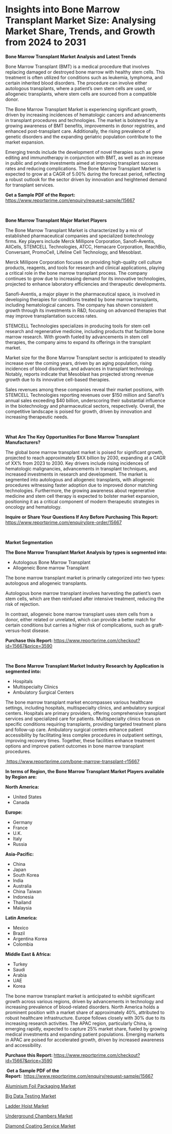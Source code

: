 <p><h1>Insights into Bone Marrow Transplant Market Size: Analysing Market Share, Trends, and Growth from 2024 to 2031</h1></p><p><strong>Bone Marrow Transplant Market Analysis and Latest Trends</strong></p>
<p><p>Bone Marrow Transplant (BMT) is a medical procedure that involves replacing damaged or destroyed bone marrow with healthy stem cells. This treatment is often utilized for conditions such as leukemia, lymphoma, and certain inherited blood disorders. The procedure can involve either autologous transplants, where a patient’s own stem cells are used, or allogeneic transplants, where stem cells are sourced from a compatible donor.</p><p>The Bone Marrow Transplant Market is experiencing significant growth, driven by increasing incidences of hematologic cancers and advancements in transplant procedures and technologies. The market is bolstered by a growing awareness of BMT benefits, improvements in donor registries, and enhanced post-transplant care. Additionally, the rising prevalence of genetic disorders and the expanding geriatric population contribute to the market expansion.</p><p>Emerging trends include the development of novel therapies such as gene editing and immunotherapy in conjunction with BMT, as well as an increase in public and private investments aimed at improving transplant success rates and reducing complications. The Bone Marrow Transplant Market is expected to grow at a CAGR of 5.00% during the forecast period, reflecting a robust outlook for the sector driven by innovation and heightened demand for transplant services.</p></p>
<p><strong>Get a Sample PDF of the Report:&nbsp;</strong> <a href="https://www.reportprime.com/enquiry/request-sample/15667?utm_campaign=97&utm_medium=2&utm_source=Github&utm_content=ia&utm_term=30112024&utm_id=bone-marrow-transplant">https://www.reportprime.com/enquiry/request-sample/15667</a></p>
<p>&nbsp;</p>
<p><strong>Bone Marrow Transplant Major Market Players</strong></p>
<p><p>The Bone Marrow Transplant Market is characterized by a mix of established pharmaceutical companies and specialized biotechnology firms. Key players include Merck Millipore Corporation, Sanofi-Aventis, AllCells, STEMCELL Technologies, ATCC, Hemacare Corporation, ReachBio, Conversant, PromoCell, Lifeline Cell Technology, and Mesoblast.</p><p>Merck Millipore Corporation focuses on providing high-quality cell culture products, reagents, and tools for research and clinical applications, playing a critical role in the bone marrow transplant process. The company continues to grow due to increasing demand for its innovative technologies, projected to enhance laboratory efficiencies and therapeutic developments.</p><p>Sanofi-Aventis, a major player in the pharmaceutical space, is involved in developing therapies for conditions treated by bone marrow transplants, including hematological cancers. The company has shown consistent growth through its investments in R&D, focusing on advanced therapies that may improve transplantation success rates.</p><p>STEMCELL Technologies specializes in producing tools for stem cell research and regenerative medicine, including products that facilitate bone marrow research. With growth fueled by advancements in stem cell therapies, the company aims to expand its offerings in the transplant market.</p><p>Market size for the Bone Marrow Transplant sector is anticipated to steadily increase over the coming years, driven by an aging population, rising incidences of blood disorders, and advances in transplant technology. Notably, reports indicate that Mesoblast has projected strong revenue growth due to its innovative cell-based therapies.</p><p>Sales revenues among these companies reveal their market positions, with STEMCELL Technologies reporting revenues over $150 million and Sanofi’s annual sales exceeding $40 billion, underscoring their substantial influence in the biotechnology and pharmaceutical sectors, respectively. Overall, the competitive landscape is poised for growth, driven by innovation and increasing therapeutic needs.</p></p>
<p>&nbsp;</p>
<p><strong>What Are The Key Opportunities For Bone Marrow Transplant Manufacturers?</strong></p>
<p><p>The global bone marrow transplant market is poised for significant growth, projected to reach approximately $XX billion by 2030, expanding at a CAGR of XX% from 2023 to 2030. Key drivers include rising incidences of hematologic malignancies, advancements in transplant techniques, and increased investments in research and development. The market is segmented into autologous and allogeneic transplants, with allogeneic procedures witnessing faster adoption due to improved donor matching technologies. Furthermore, the growing awareness about regenerative medicine and stem cell therapy is expected to bolster market expansion, positioning it as a critical component of modern therapeutic strategies in oncology and hematology.</p></p>
<p><strong>Inquire or Share Your Questions If Any Before Purchasing This Report:</strong> <a href="https://www.reportprime.com/enquiry/pre-order/15667?utm_campaign=97&utm_medium=2&utm_source=Github&utm_content=ia&utm_term=30112024&utm_id=bone-marrow-transplant">https://www.reportprime.com/enquiry/pre-order/15667</a></p>
<p>&nbsp;</p>
<p><strong>Market Segmentation</strong></p>
<p><strong>The Bone Marrow Transplant Market Analysis by types is segmented into:</strong></p>
<p><ul><li>Autologous Bone Marrow Transplant</li><li>Allogeneic Bone marrow Transplant</li></ul></p>
<p><p>The bone marrow transplant market is primarily categorized into two types: autologous and allogeneic transplants. </p><p>Autologous bone marrow transplant involves harvesting the patient’s own stem cells, which are then reinfused after intensive treatment, reducing the risk of rejection. </p><p>In contrast, allogeneic bone marrow transplant uses stem cells from a donor, either related or unrelated, which can provide a better match for certain conditions but carries a higher risk of complications, such as graft-versus-host disease.</p></p>
<p><strong>Purchase this Report:&nbsp;</strong><a href="https://www.reportprime.com/checkout?id=15667&price=3590&utm_campaign=97&utm_medium=2&utm_source=Github&utm_content=ia&utm_term=30112024&utm_id=bone-marrow-transplant">https://www.reportprime.com/checkout?id=15667&price=3590</a></p>
<p>&nbsp;</p>
<p><strong>The Bone Marrow Transplant Market Industry Research by Application is segmented into:</strong></p>
<p><ul><li>Hospitals</li><li>Multispecialty Clinics</li><li>Ambulatory Surgical Centers</li></ul></p>
<p><p>The bone marrow transplant market encompasses various healthcare settings, including hospitals, multispecialty clinics, and ambulatory surgical centers. Hospitals are primary providers, offering comprehensive transplant services and specialized care for patients. Multispecialty clinics focus on specific conditions requiring transplants, providing targeted treatment plans and follow-up care. Ambulatory surgical centers enhance patient accessibility by facilitating less complex procedures in outpatient settings, improving recovery times. Together, these facilities enhance treatment options and improve patient outcomes in bone marrow transplant procedures.</p></p>
<p><a href="https://www.reportprime.com/bone-marrow-transplant-r15667?utm_campaign=97&utm_medium=2&utm_source=Github&utm_content=ia&utm_term=30112024&utm_id=bone-marrow-transplant">&nbsp;https://www.reportprime.com/bone-marrow-transplant-r15667</a></p>
<p><strong>In terms of Region, the Bone Marrow Transplant Market Players available by Region are:</strong></p>
<p>
    <p> <strong> North America: </strong>
        <ul>
            <li>United States</li>
            <li>Canada</li>
        </ul>
        </p> 
    <p> <strong> Europe: </strong>
        <ul>
            <li>Germany</li>
            <li>France</li>
            <li>U.K.</li>
            <li>Italy</li>
            <li>Russia</li>
        </ul>
        </p> 
    <p> <strong> Asia-Pacific: </strong>
        <ul>
            <li>China</li>
            <li>Japan</li>
            <li>South Korea</li>
            <li>India</li>
            <li>Australia</li>
            <li>China Taiwan</li>
            <li>Indonesia</li>
            <li>Thailand</li>
            <li>Malaysia</li>
        </ul>
        </p> 
    <p> <strong> Latin America: </strong>
        <ul>
            <li>Mexico</li>
            <li>Brazil</li>
            <li>Argentina Korea</li>
            <li>Colombia</li>
        </ul>
        </p> 
    <p> <strong> Middle East & Africa: </strong>
        <ul>
            <li>Turkey</li>
            <li>Saudi</li>
            <li>Arabia</li>
            <li>UAE</li>
            <li>Korea</li>
        </ul>
    </p>
    </p>
<p><p>The bone marrow transplant market is anticipated to exhibit significant growth across various regions, driven by advancements in technology and increasing prevalence of blood-related disorders. North America holds a prominent position with a market share of approximately 40%, attributed to robust healthcare infrastructure. Europe follows closely with 30% due to its increasing research activities. The APAC region, particularly China, is emerging rapidly, expected to capture 25% market share, fueled by growing medical investments and expanding patient populations. Emerging markets in APAC are poised for accelerated growth, driven by increased awareness and accessibility.</p></p>
<p><strong>Purchase this Report: </strong><a href="https://www.reportprime.com/checkout?id=15667&price=3590&utm_campaign=97&utm_medium=2&utm_source=Github&utm_content=ia&utm_term=30112024&utm_id=bone-marrow-transplant">https://www.reportprime.com/checkout?id=15667&price=3590</a></p>
<p>&nbsp;<strong>Get a Sample PDF of the Report:&nbsp;&nbsp;</strong><a href="https://www.reportprime.com/enquiry/request-sample/15667?utm_campaign=97&utm_medium=2&utm_source=Github&utm_content=ia&utm_term=30112024&utm_id=bone-marrow-transplant">https://www.reportprime.com/enquiry/request-sample/15667</a></p>
<p><strong></strong></p>
<p><p><a href="https://github.com/ParvinKhatun77/Market-Research-Report-List-1/blob/main/aluminium-foil-packaging-market.md?utm_campaign=97&utm_medium=2&utm_source=Github&utm_content=ia&utm_term=30112024&utm_id=bone-marrow-transplant">Aluminium Foil Packaging Market</a></p><p><a href="https://github.com/stephaniwo144/Market-Research-Report-List-1/blob/main/big-data-testing-market.md?utm_campaign=97&utm_medium=2&utm_source=Github&utm_content=ia&utm_term=30112024&utm_id=bone-marrow-transplant">Big Data Testing Market</a></p><p><a href="https://www.linkedin.com/pulse/ladder-hoist-market-trends-growth-outlook-2024-2031-7f7ie?utm_campaign=97&utm_medium=2&utm_source=Github&utm_content=ia&utm_term=30112024&utm_id=bone-marrow-transplant">Ladder Hoist Market</a></p><p><a href="https://issuu.com/reportprime-2/docs/underground-chambers-market-size-2030.pptx?utm_campaign=97&utm_medium=2&utm_source=Github&utm_content=ia&utm_term=30112024&utm_id=bone-marrow-transplant">Underground Chambers Market</a></p><p><a href="https://issuu.com/reportprime-2/docs/diamond-coating-service-market-size-2030.pptx?utm_campaign=97&utm_medium=2&utm_source=Github&utm_content=ia&utm_term=30112024&utm_id=bone-marrow-transplant">Diamond Coating Service Market</a></p></p>